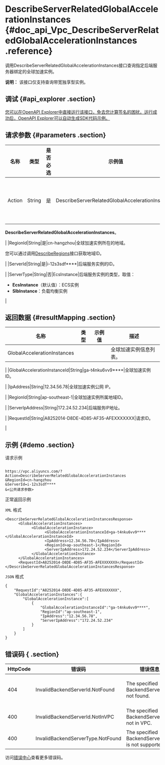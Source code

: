 # DescribeServerRelatedGlobalAccelerationInstances {#doc_api_Vpc_DescribeServerRelatedGlobalAccelerationInstances .reference}

调用DescribeServerRelatedGlobalAccelerationInstances接口查询指定后端服务器绑定的全球加速实例。

**说明：** 该接口仅支持查询带宽独享型实例。

## 调试 {#api_explorer .section}

[您可以在OpenAPI Explorer中直接运行该接口，免去您计算签名的困扰。运行成功后，OpenAPI Explorer可以自动生成SDK代码示例。](https://api.aliyun.com/#product=Vpc&api=DescribeServerRelatedGlobalAccelerationInstances&type=RPC&version=2016-04-28)

## 请求参数 {#parameters .section}

|名称|类型|是否必选|示例值|描述|
|--|--|----|---|--|
|Action|String|是|DescribeServerRelatedGlobalAccelerationInstances|要执行的操作。 取值：

 **DescribeServerRelatedGlobalAccelerationInstances**。

 |
|RegionId|String|是|cn-hangzhou|全球加速实例所在的地域。

 您可以通过调用[DescribeRegions](~~36063~~)接口获取地域ID。

 |
|ServerId|String|是|i-12s3sdf\*\*\*\*|后端服务实例的ID。

 |
|ServerType|String|否|EcsInstance|后端服务实例的类型，取值：

 -   **EcsInstance**（默认值）：ECS实例
-   **SlbInstance**：负载均衡实例

 |

## 返回数据 {#resultMapping .section}

|名称|类型|示例值|描述|
|--|--|---|--|
|GlobalAccelerationInstances| | |全球加速实例信息列表。

 |
|GlobalAccelerationInstanceId|String|ga-t4nku6vv9\*\*\*\*|全球加速实例 ID。

 |
|IpAddress|String|12.34.56.78|全球加速实例公网 IP。

 |
|RegionId|String|ap-southeast-1|全球加速实例所属地域ID。

 |
|ServerIpAddress|String|172.24.52.234|后端服务IP地址。

 |
|RequestId|String|A8252014-D8DE-4D85-AF35-AFEXXXXXXX|请求ID。

 |

## 示例 {#demo .section}

请求示例

``` {#request_demo}

https://vpc.aliyuncs.com/?Action=DescribeServerRelatedGlobalAccelerationInstances
&RegionId=cn-hangzhou
&ServerId=i-12s3sdf****
&<公共请求参数>

```

正常返回示例

`XML` 格式

``` {#xml_return_success_demo}
<DescribeServerRelatedGlobalAccelerationInstancesResponse>
	  <GlobalAccelerationInstances>
		    <GlobalAccelerationInstance>
			      <GlobalAccelerationInstanceId>ga-t4nku6vv9****</GlobalAccelerationInstanceId>
			      <IpAddress>12.34.56.78</IpAddress>
			      <RegionId>ap-southeast-1</RegionId>
			      <ServerIpAddress>172.24.52.234</ServerIpAddress>
		    </GlobalAccelerationInstance>
	  </GlobalAccelerationInstances>
	  <RequestId>A8252014-D8DE-4D85-AF35-AFEXXXXXXX</RequestId>
</DescribeServerRelatedGlobalAccelerationInstancesResponse>
```

`JSON` 格式

``` {#json_return_success_demo}
{
	"RequestId":"A8252014-D8DE-4D85-AF35-AFEXXXXXXX",
	"GlobalAccelerationInstances":{
		"GlobalAccelerationInstance":[
			{
				"GlobalAccelerationInstanceId":"ga-t4nku6vv9****",
				"RegionId":"ap-southeast-1",
				"IpAddress":"12.34.56.78",
				"ServerIpAddress":"172.24.52.234"
			}
		]
	}
}
```

## 错误码 { .section}

|HttpCode|错误码|错误信息|描述|
|--------|---|----|--|
|404|InvalidBackendServerId.NotFound|The specified BackendServerId is not found.|后端服务器实例不存在，请您检查后端服务器实例是否正确。|
|400|InvalidBackendServerId.NotInVPC|The specified BackendServerId is not in VPC.|指定的 BackendServerId 不是 VPC 类型。|
|400|InvalidBackendServerType.NotFound|The specified BackendServerType is not supported.|指定的后端服务器类型不支持。|

访问[错误中心](https://error-center.aliyun.com/status/product/Vpc)查看更多错误码。

